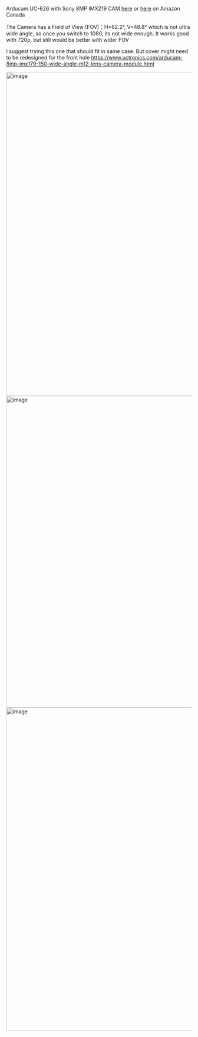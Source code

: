Arducam UC-626 with Sony 8MP IMX219
CAM [here](https://www.uctronics.com/camera-modules/usb-uvc-camera-module/arducam-8mp-1080p-usb-camera-module-1-4-cmos-imx219-mini-uvc-usb2-0-webcam-board-with-1-64ft-0-5m-usb-cable-for-windows-linux-android-and-mac-os.html) or [here](https://amzn.to/3O8LiDR) on Amazon Canada 

The Camera has a Field of View (FOV)：H=62.2°, V=48.8°  which is not ultra wide angle, so once you switch to 1080, its not wide enough. It works good with 720p, but still would be better with wider FOV

I suggest trying this one that should fit in same case. But cover might need to be redesigned for the front hole
https://www.uctronics.com/arducam-8mp-imx179-150-wide-angle-m12-lens-camera-module.html




<img width="879" alt="image" src="https://user-images.githubusercontent.com/37383368/174501187-8bdd8df8-3554-4773-9fb3-21a5dc717fe2.png">
<img width="846" alt="image" src="https://user-images.githubusercontent.com/37383368/174501196-0f2970f3-7dff-4b79-8d33-74f170e71a76.png">
<img width="877" alt="image" src="https://user-images.githubusercontent.com/37383368/174501202-1d800f56-7faf-40e1-a53e-90ea4b63072f.png">

